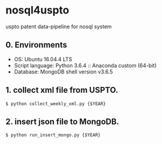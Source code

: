 # nosql4uspto
uspto patent data-pipeline for nosql system

## 0. Environments
- OS: Ubuntu 16.04.4 LTS  
- Script language: Python 3.6.4 :: Anaconda custom (64-bit)  
- Database: MongoDB shell version v3.6.5

## 1. collect xml file from USPTO.
```$ python collect_weekly_xml.py {$YEAR}```

## 2. insert json file to MongoDB.
```$ python run_insert_mongo.py {$YEAR}```


